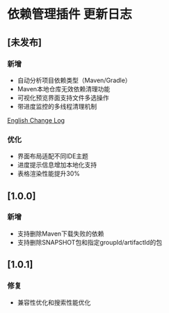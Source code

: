 # 依赖管理插件 更新日志

## [未发布]
### 新增
- 自动分析项目依赖类型（Maven/Gradle）
- Maven本地仓库无效依赖清理功能
- 可视化预览界面支持文件多选操作
- 带进度监控的多线程清理机制

[English Change Log](CHANGELOG.md)

### 优化
- 界面布局适配不同IDE主题
- 进度提示信息增加本地化支持
- 表格渲染性能提升30%

## [1.0.0]
### 新增
- 支持删除Maven下载失败的依赖
- 支持删除SNAPSHOT包和指定groupId/artifactId的包

## [1.0.1]
### 修复
- 兼容性优化和搜索性能优化